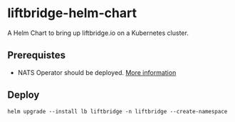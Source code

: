 # liftbridge-helm-chart
A Helm Chart to bring up liftbridge.io on a Kubernetes cluster.

## Prerequistes
- NATS Operator should be deployed. [More information](https://github.com/nats-io/nats-operator/tree/master/helm/nats-operator)

## Deploy
```
helm upgrade --install lb liftbridge -n liftbridge --create-namespace   
``` 